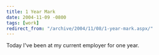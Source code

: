 ```yaml
---
title: 1 Year Mark
date: 2004-11-09 -0800
tags: [work]
redirect_from: "/archive/2004/11/08/1-year-mark.aspx/"
---
```


Today I've been at my current employer for one year.

